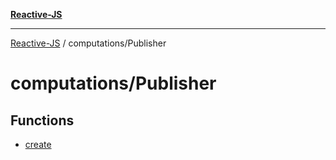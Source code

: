 [**Reactive-JS**](../../README.md)

***

[Reactive-JS](../../README.md) / computations/Publisher

# computations/Publisher

## Functions

- [create](functions/create.md)
